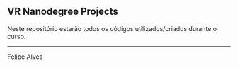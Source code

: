 VR Nanodegree Projects
-------------------------------------------------------------------------------

Neste repositório estarão todos os códigos utilizados/criados durante o curso.

-------------------------------------------------------------------------------
Felipe Alves